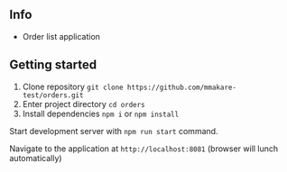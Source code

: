 
## Info

* Order list application

## Getting started

1. Clone repository `git clone https://github.com/mmakare-test/orders.git`
2. Enter project directory `cd orders`
3. Install dependencies `npm i` or `npm install`

Start development server with `npm run start` command. 

Navigate to the application at `http://localhost:8081` (browser will lunch automatically)


